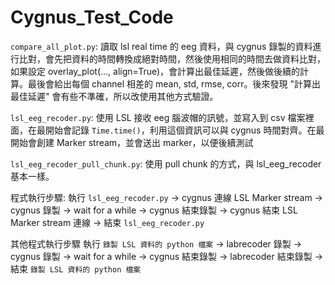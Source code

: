 # Cygnus_Test_Code
`compare_all_plot.py`: 讀取 lsl real time 的 eeg 資料，與 cygnus 錄製的資料進行比對，會先把資料的時間轉換成絕對時間，然後使用相同的時間去做資料比對，如果設定 overlay_plot(..., align=True)，會計算出最佳延遲，然後做後續的計算。最後會給出每個 channel 相差的 mean, std, rmse, corr。後來發現 "計算出最佳延遲" 會有些不準確，所以改使用其他方式驗證。

`lsl_eeg_recoder.py`: 使用 LSL 接收 eeg 腦波帽的訊號，並寫入到 csv 檔案裡面，在最開始會記錄 `Time.time()`，利用這個資訊可以與 cygnus 時間對齊。在最開始會創建 Marker stream，並會送出 marker，以便後續測試

`lsl_eeg_recoder_pull_chunk.py`: 使用 pull chunk 的方式，與 lsl_eeg_recoder 基本一樣。



程式執行步驟: 執行 `lsl_eeg_recoder.py` -> cygnus 連線 LSL Marker stream -> cygnus 錄製 -> wait for a while -> cygnus 結束錄製 -> cygnus 結束 LSL Marker stream 連線 -> 結束 `lsl_eeg_recoder.py`



其他程式執行步驟 執行 `錄製 LSL 資料的 python 檔案` -> labrecoder 錄製 -> cygnus 錄製   -> wait for a while -> cygnus 結束錄製 -> labrecoder 結束錄製 -> 結束 `錄製 LSL 資料的 python 檔案`
